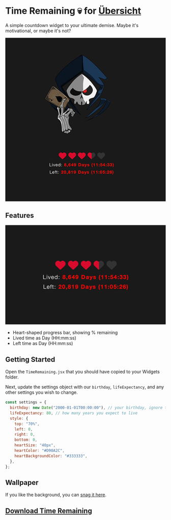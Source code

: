 # Time Remaining 💀 for [Übersicht](http://tracesof.net/uebersicht/)

A simple countdown widget to your ultimate demise.
Maybe it's motivational, or maybe it's not?

![](screenshot-big.png)

## Features

![](screenshot.png)

* Heart-shaped progress bar, showing % remaining
* Lived time as Day (HH:mm:ss)
* Left time as Day (HH:mm:ss)

## Getting Started

Open the `TimeRemaining.jsx` that you should have copied
to your Widgets folder.

Next, update the settings object with our `birthday`, `lifeExpectancy`,
and any other settings you wish to change.

```js
const settings = {
  birthday: new Date("2000-01-01T00:00:00"), // your birthday, ignore the time part
  lifeExpectancy: 80, // how many years you expect to live
  style: {
    top: "70%",
    left: 0,
    right: 0,
    bottom: 0,
    heartSize: "40px",
    heartColor: "#D90A2C",
    heartBackgroundColor: "#333333",
  },
};
```

## Wallpaper

If you like the background, you can [snag it here](https://www.artstation.com/artwork/189aEo).

## [Download Time Remaining](time-remaining.widget.zip)
